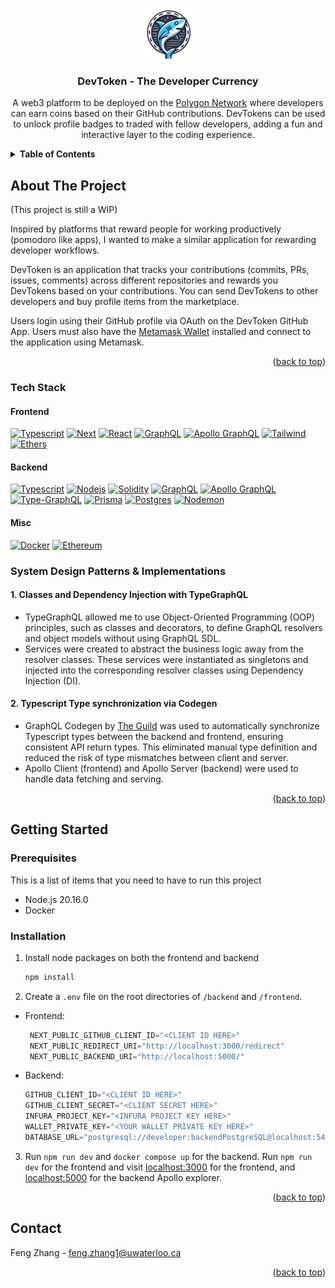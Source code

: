 <a id="readme-top"></a>


<!-- PROJECT LOGO -->
<br />
<div align="center">
  <a href="https://github.com/othneildrew/Best-README-Template">
    <img src="frontend/app/icon.png" alt="Logo" width="80" height="80">
  </a>

  <h3 align="center"><strong>DevToken - The Developer Currency</strong></h3>

  <p align="center">
    A web3 platform to be deployed on the <a href="https://polygon.technology/">Polygon Network</a> where developers can earn coins based on their GitHub contributions. DevTokens can be used to unlock profile badges to traded with fellow developers, adding a fun and interactive layer to the coding experience. 
    <!-- <br />
    <a href="https://github.com/othneildrew/Best-README-Template"><strong>Explore the docs »</strong></a>
    <br />
    <br />
    <a href="https://github.com/othneildrew/Best-README-Template">View Demo</a>
    ·
    <a href="https://github.com/othneildrew/Best-README-Template/issues/new?labels=bug&template=bug-report---.md">Report Bug</a>
    ·
    <a href="https://github.com/othneildrew/Best-README-Template/issues/new?labels=enhancement&template=feature-request---.md">Request Feature</a> -->
  </p>
</div>



<!-- TABLE OF CONTENTS -->
<details>
  <summary><strong>Table of Contents</strong></summary>
  <ol>
    <li>
      <a href="#about-the-project">About The Project</a>
      <ul>
        <li><a href="#tech-stack">Tech Stack</a></li>
        <li><a href="#tech-stack">System Design Patterns and Implementations</a></li>
      </ul>
    </li>
    <li>
      <a href="#getting-started">Getting Started</a>
      <ul>
        <li><a href="#prerequisites">Prerequisites</a></li>
        <li><a href="#installation">Installation</a></li>
      </ul>
    </li>
    <li><a href="#contact">Contact</a></li>
    <li><a href="#acknowledgments">Acknowledgments</a></li>
  </ol>
</details>



<!-- ABOUT THE PROJECT -->
## About The Project

(This project is still a WIP)
<!-- [![Product Name Screen Shot][product-screenshot]](https://example.com) -->

Inspired by platforms that reward people for working productively (pomodoro like apps), I wanted to make a similar application for rewarding developer workflows. 

DevToken is an application that tracks your contributions (commits, PRs, issues, comments) across different repositories and rewards you DevTokens based on your contributions. You can send DevTokens to other developers and buy profile items from the marketplace. 

Users login using their GitHub profile via OAuth on the DevToken GitHub App. Users must also have the [Metamask Wallet](https://metamask.io/) installed and connect to the application using Metamask. 

<p align="right">(<a href="#readme-top">back to top</a>)</p>



### Tech Stack

#### Frontend
 [![Typescript][Typescript-shield]][Typescript-url]
 [![Next][Next.js]][Next-url]
 [![React][React.js]][React-url]
 [![GraphQL][GraphQL-shield]][GraphQL-url]
 [![Apollo GraphQL][Apollo-GraphQL-shield]][Apollo-GraphQL-url]
 [![Tailwind][Tailwind-shield]][Tailwind-url]
 [![Ethers][Ethers-shield]][Ethers-url]

#### Backend
 [![Typescript][Typescript-shield]][Typescript-url]
 [![Nodejs][Node-shield]][Node-url]
 [![Solidity][Solidity-shield]][Solidity-url]
 [![GraphQL][GraphQL-shield]][GraphQL-url]
 [![Apollo GraphQL][Apollo-GraphQL-shield]][Apollo-GraphQL-url]
 [![Type-GraphQL][Type-GraphQL-shield]][Type-GraphQL-url]
 [![Prisma][Prisma-shield]][Prisma-url]
 [![Postgres][Postgres-shield]][Postgres-url]
 [![Nodemon][Nodemon-shield]][Nodemon-url]
 
#### Misc
 [![Docker][Docker-shield]][Docker-url]
 [![Ethereum][Ethereum-shield]][Ethereum-url]

### System Design Patterns & Implementations

#### 1. Classes and Dependency Injection with TypeGraphQL
- TypeGraphQL allowed me to use Object-Oriented Programming (OOP) principles, such as classes and decorators, to define GraphQL resolvers and object models without using GraphQL SDL.
- Services were created to abstract the business logic away from the resolver classes. These services were instantiated as singletons and injected into the corresponding resolver classes using Dependency Injection (DI).

#### 2. Typescript Type synchronization via Codegen
- GraphQL Codegen by [The Guild](https://the-guild.dev/graphql/codegen) was used to automatically synchronize Typescript types between the backend and frontend, ensuring consistent API return types. This eliminated manual type definition and reduced the risk of type mismatches between client and server.
- Apollo Client (frontend) and Apollo Server (backend) were used to handle data fetching and serving. 

<p align="right">(<a href="#readme-top">back to top</a>)</p>



<!-- GETTING STARTED -->
## Getting Started


### Prerequisites

This is a list of items that you need to have to run this project
* Node.js 20.16.0
* Docker

### Installation

1. Install node packages on both the frontend and backend
    ```sh
    npm install
    ```

2. Create a `.env` file on the root directories of `/backend` and `/frontend`. 
- Frontend:
   ```js
    NEXT_PUBLIC_GITHUB_CLIENT_ID="<CLIENT ID HERE>"
    NEXT_PUBLIC_REDIRECT_URI="http://localhost:3000/redirect"
    NEXT_PUBLIC_BACKEND_URI="http://localhost:5000/"
   ```
   
- Backend:
  ```js
  GITHUB_CLIENT_ID="<CLIENT ID HERE>"
  GITHUB_CLIENT_SECRET="<CLIENT SECRET HERE>"
  INFURA_PROJECT_KEY="<INFURA PROJECT KEY HERE>"
  WALLET_PRIVATE_KEY="<YOUR WALLET PRIVATE KEY HERE>"
  DATABASE_URL="postgresql://developer:backendPostgreSQL@localhost:5432/devtoken"
  ```

3. Run `npm run dev` and `docker compose up` for the backend. Run `npm run dev` for the frontend and visit [localhost:3000](http://localhost:3000/) for the frontend, and [localhost:5000](http://localhost:5000/) for the backend Apollo explorer.

<p align="right">(<a href="#readme-top">back to top</a>)</p>


<!-- CONTACT -->
## Contact

Feng Zhang - [feng.zhang1@uwaterloo.ca](mailto:feng.zhang1@uwaterloo.ca)

<p align="right">(<a href="#readme-top">back to top</a>)</p>

<!-- 
<!-- ACKNOWLEDGMENTS -->
<!-- ## Acknowledgments

Use this space to list resources you find helpful and would like to give credit to. I've included a few of my favorites to kick things off!

* [Choose an Open Source License](https://choosealicense.com)
* [GitHub Emoji Cheat Sheet](https://www.webpagefx.com/tools/emoji-cheat-sheet)
* [Malven's Flexbox Cheatsheet](https://flexbox.malven.co/)
* [Malven's Grid Cheatsheet](https://grid.malven.co/)
* [Img Shields](https://shields.io)
* [GitHub Pages](https://pages.github.com)
* [Font Awesome](https://fontawesome.com)
* [React Icons](https://react-icons.github.io/react-icons/search)

<p align="right">(<a href="#readme-top">back to top</a>)</p> --> 



<!-- MARKDOWN LINKS & IMAGES -->
<!-- https://www.markdownguide.org/basic-syntax/#reference-style-links -->
[contributors-shield]: https://img.shields.io/github/contributors/othneildrew/Best-README-Template.svg?style=for-the-badge
[contributors-url]: https://github.com/othneildrew/Best-README-Template/graphs/contributors
[forks-shield]: https://img.shields.io/github/forks/othneildrew/Best-README-Template.svg?style=for-the-badge
[forks-url]: https://github.com/othneildrew/Best-README-Template/network/members
[stars-shield]: https://img.shields.io/github/stars/othneildrew/Best-README-Template.svg?style=for-the-badge
[stars-url]: https://github.com/othneildrew/Best-README-Template/stargazers
[issues-shield]: https://img.shields.io/github/issues/othneildrew/Best-README-Template.svg?style=for-the-badge
[issues-url]: https://github.com/othneildrew/Best-README-Template/issues
[license-shield]: https://img.shields.io/github/license/othneildrew/Best-README-Template.svg?style=for-the-badge
[license-url]: https://github.com/othneildrew/Best-README-Template/blob/master/LICENSE.txt
[linkedin-shield]: https://img.shields.io/badge/-LinkedIn-black.svg?style=for-the-badge&logo=linkedin&colorB=555
[linkedin-url]: https://linkedin.com/in/othneildrew
[product-screenshot]: images/screenshot.png
[Next.js]: https://img.shields.io/badge/next.js-000000?style=for-the-badge&logo=nextdotjs&logoColor=white
[Next-url]: https://nextjs.org/
[React.js]: https://img.shields.io/badge/React-20232A?style=for-the-badge&logo=react&logoColor=61DAFB
[React-url]: https://reactjs.org/

[GraphQL-shield]: https://img.shields.io/badge/GraphQl-E10098?style=for-the-badge&logo=graphql&logoColor=white
[GraphQL-url]: https://graphql.org/

[Apollo-GraphQL-shield]: https://img.shields.io/badge/-ApolloGraphQL-311C87?style=for-the-badge&logo=apollo-graphql
[Apollo-GraphQL-url]: https://www.apollographql.com/

[Typescript-shield]: https://img.shields.io/badge/typescript-%23007ACC.svg?style=for-the-badge&logo=typescript&logoColor=white
[Typescript-url]: https://www.typescriptlang.org/

[Tailwind-shield]: https://img.shields.io/badge/tailwindcss-%2338B2AC.svg?style=for-the-badge&logo=tailwind-css&logoColor=white
[Tailwind-url]: https://tailwindcss.com/

[Type-GraphQL-shield]: https://img.shields.io/badge/-TypeGraphQL-%23C04392?style=for-the-badge
[Type-GraphQL-url]: https://typegraphql.com/

[Docker-shield]: https://img.shields.io/badge/docker-%230db7ed.svg?style=for-the-badge&logo=docker&logoColor=white
[Docker-url]: https://www.docker.com/

[Prisma-shield]: https://img.shields.io/badge/Prisma-3982CE?style=for-the-badge&logo=Prisma&logoColor=white
[Prisma-url]: https://www.prisma.io/

[Postgres-shield]: https://img.shields.io/badge/postgres-%23316192.svg?style=for-the-badge&logo=postgresql&logoColor=white
[Postgres-url]: https://www.postgresql.org/

[Node-shield]: https://img.shields.io/badge/node.js-6DA55F?style=for-the-badge&logo=node.js&logoColor=white
[Node-url]: https://nodejs.org/en

[Nodemon-shield]: https://img.shields.io/badge/NODEMON-%23323330.svg?style=for-the-badge&logo=nodemon&logoColor=%BBDEAD
[Nodemon-url]: https://www.npmjs.com/package/nodemon

[Ethereum-shield]: https://img.shields.io/badge/Ethereum-3C3C3D?style=for-the-badge&logo=Ethereum&logoColor=white
[Ethereum-url]: https://ethereum.org/en/

[Ethers-shield]: https://img.shields.io/badge/ETHERS.JS-red?style=for-the-badge&logo=ethers&logoColor=%23FFFFFF&logoSize=auto&color=%2324359f
[Ethers-url]: https://docs.ethers.org/v5/

[Solidity-shield]: https://img.shields.io/badge/Solidity-%23363636.svg?style=for-the-badge&logo=solidity&logoColor=white
[Solidity-url]: https://soliditylang.org/

